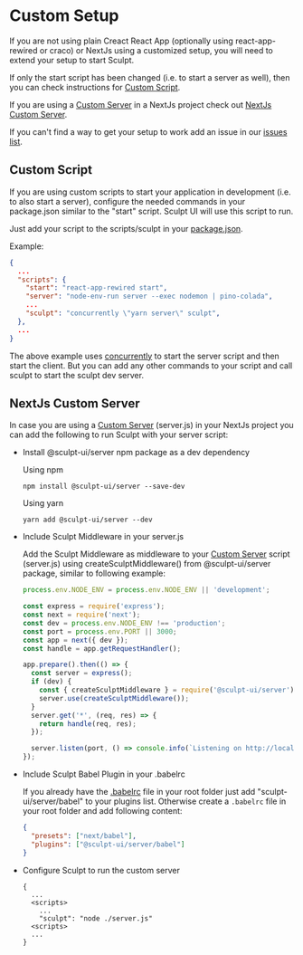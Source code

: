 # Custom Setup

If you are not using plain Creact React App (optionally using react-app-rewired or craco) or NextJs using a customized setup, you will need to extend your setup to start Sculpt.

If only the start script has been changed (i.e. to start a server as well), then you can check instructions for [Custom Script](#custom-script).

If you are using a [Custom Server](https://nextjs.org/docs/advanced-features/custom-server) in a NextJs project check out [NextJs Custom Server](#nextjs-custom-server).

If you can't find a way to get your setup to work add an issue in our [issues list](https://github.com/sculptui/vscode/issues).

## Custom Script

If you are using custom scripts to start your application in development (i.e. to also start a server), configure the needed commands in your package.json similar to the "start" script. Sculpt UI will use this script to run.

Just add your script to the scripts/sculpt in your [package.json](https://docs.npmjs.com/creating-a-package-json-file).

Example:

```JSON
{
  ...
  "scripts": {
    "start": "react-app-rewired start",
    "server": "node-env-run server --exec nodemon | pino-colada",
    ...
    "sculpt": "concurrently \"yarn server\" sculpt",
  },
  ...
}
```

The above example uses [concurrently](https://www.npmjs.com/package/concurrently) to start the server script and then start the client. But you can add any other commands to your script and call sculpt to start the sculpt dev server.

## NextJs Custom Server

In case you are using a [Custom Server](https://nextjs.org/docs/advanced-features/custom-server) (server.js) in your NextJs project you can add the following to run Sculpt with your server script:

- Install @sculpt-ui/server npm package as a dev dependency

  Using npm

  ```
  npm install @sculpt-ui/server --save-dev
  ```

  Using yarn

  ```
  yarn add @sculpt-ui/server --dev
  ```

- Include Sculpt Middleware in your server.js

  Add the Sculpt Middleware as middleware to your [Custom Server](https://nextjs.org/docs/advanced-features/custom-server) script (server.js) using createSculptMiddleware() from @sculpt-ui/server package, similar to following example:

  ```JavaScript
  process.env.NODE_ENV = process.env.NODE_ENV || 'development';

  const express = require('express');
  const next = require('next');
  const dev = process.env.NODE_ENV !== 'production';
  const port = process.env.PORT || 3000;
  const app = next({ dev });
  const handle = app.getRequestHandler();

  app.prepare().then(() => {
    const server = express();
    if (dev) {
      const { createSculptMiddleware } = require('@sculpt-ui/server');
      server.use(createSculptMiddleware());
    }
    server.get('*', (req, res) => {
      return handle(req, res);
    });

    server.listen(port, () => console.info(`Listening on http://localhost:${port}`));
  });

  ```

- Include Sculpt Babel Plugin in your .babelrc

  If you already have the [.babelrc](https://nextjs.org/docs/advanced-features/customizing-babel-config) file in your root folder just add "sculpt-ui/server/babel" to your plugins list. Otherwise create a <code>.babelrc</code> file in your root folder and add following content:

  ```JSON
  {
    "presets": ["next/babel"],
    "plugins": ["@sculpt-ui/server/babel"]
  }
  ```

- Configure Sculpt to run the custom server

  ```
  {
    ...
    <scripts>
      ...
      "sculpt": "node ./server.js"
    <scripts>
    ...
  }
  ```
